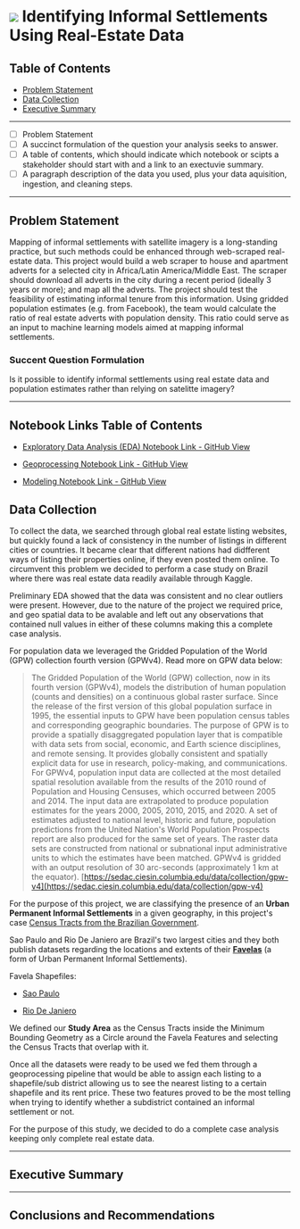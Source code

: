 # ![](https://ga-dash.s3.amazonaws.com/production/assets/logo-9f88ae6c9c3871690e33280fcf557f33.png) Identifying Informal Settlements Using Real-Estate Data

## Table of Contents
  - [Problem Statement](#Problem-Statement)
  - [Data Collection](#Data-Collection)
  - [Executive Summary](#)
----

- [ ] Problem Statement
- [ ] A succinct formulation of the question your analysis seeks to answer.
- [ ] A table of contents, which should indicate which notebook or scipts a stakeholder should start with and a link to an exectuvie summary. 
- [ ] A paragraph description of the data you used, plus your data aquisition, ingestion, and cleaning steps. 

---
## Problem Statement   

Mapping of informal settlements with satellite imagery is a long-standing practice, but such methods could be enhanced through web-scraped real-estate data. This project would build a web scraper to house and apartment adverts for a selected city in Africa/Latin America/Middle East. The scraper should download all adverts in the city during a recent period (ideally 3 years or more); and map all the adverts. The project should test the feasibility of estimating informal tenure from this information. Using gridded population estimates (e.g. from Facebook), the team would calculate the ratio of real estate adverts with population density. This ratio could serve as an input to machine learning models aimed at mapping informal settlements.

### Succent Question Formulation

Is it possible to identify informal settlements using real estate data and population estimates rather than relying on satelitte imagery?

---  

## Notebook Links Table of Contents


* [Exploratory Data Analysis (EDA) Notebook Link - GitHub View](https://git.generalassemb.ly/delta/delta/blob/master/eda/EDA.ipynb)

* [Geoprocessing Notebook Link - GitHub View](https://git.generalassemb.ly/delta/delta/blob/master/geoprocessing/Geoprocessing.ipynb)

* [Modeling Notebook Link - GitHub View](https://git.generalassemb.ly/delta/delta/blob/master/modeling/modeling-notebook.ipynb)

  
## Data Collection
To collect the data, we searched through global real estate listing websites, but quickly found a lack of consistency in the number of listings in different cities or countries. It became clear that different nations had didfferent ways of listing their properties online, if they even posted them online. To circumvent this problem we decided to perform a case study on Brazil where there was real estate data readily available through Kaggle.

Preliminary EDA showed that the data was consistent and no clear outliers were present. However, due to the nature of the project we required price, and geo spatial data to be avalable and left out any observations that contained null values in either of these columns making this a complete case analysis. 

For population data we leveraged the Gridded Population of the World (GPW) collection fourth version (GPWv4). Read more on GPW data below:

> The Gridded Population of the World (GPW) collection, now in its fourth version (GPWv4), models the distribution of human population (counts and densities) on a continuous global raster surface. Since the release of the first version of this global population surface in 1995, the essential inputs to GPW have been population census tables and corresponding geographic boundaries. The purpose of GPW is to provide a spatially disaggregated population layer that is compatible with data sets from social, economic, and Earth science disciplines, and remote sensing. It provides globally consistent and spatially explicit data for use in research, policy-making, and communications. For GPWv4, population input data are collected at the most detailed spatial resolution available from the results of the 2010 round of Population and Housing Censuses, which occurred between 2005 and 2014. The input data are extrapolated to produce population estimates for the years 2000, 2005, 2010, 2015, and 2020. A set of estimates adjusted to national level, historic and future, population predictions from the United Nation's World Population Prospects report are also produced for the same set of years. The raster data sets are constructed from national or subnational input administrative units to which the estimates have been matched. GPWv4 is gridded with an output resolution of 30 arc-seconds (approximately 1 km at the equator). [https://sedac.ciesin.columbia.edu/data/collection/gpw-v4](https://sedac.ciesin.columbia.edu/data/collection/gpw-v4)

For the purpose of this project, we are classifying the presence of an **Urban Permanent Informal Settlements** in a given geography, in this project's case [Census Tracts from the Brazilian Government](ftp://geoftp.ibge.gov.br/organizacao_do_territorio/malhas_territoriais/malhas_de_setores_censitarios__divisoes_intramunicipais/censo_2010/setores_censitarios_shp/). 

Sao Paulo and Rio De Janiero are Brazil's two largest cities and they both publish datasets regarding the locations and extents of their **[Favelas](https://en.wikipedia.org/wiki/Favela)** (a form of Urban Permanent Informal Settlements). 

Favela Shapefiles:

* [Sao Paulo](http://dados.prefeitura.sp.gov.br/dataset/favelas)

* [Rio De Janiero](http://www.data.rio/datasets/limite-favelas?geometry=-43.381%2C-22.997%2C-43.272%2C-22.970)

We defined our **Study Area** as the Census Tracts inside the Minimum Bounding Geometry as a Circle around the Favela Features and selecting the Census Tracts that overlap with it.

Once all the datasets were ready to be used we fed them through a geoprocessing pipeline that would be able to assign each listing to a shapefile/sub district allowing us to see the nearest listing to a certain shapefile and its rent price. These two features proved to be the most telling when trying to identify whether a subdistrict contained an informal settlement or not. 

For the purpose of this study, we decided to do a complete case analysis keeping only complete real estate data. 


---
## Executive Summary


---
## Conclusions and Recommendations